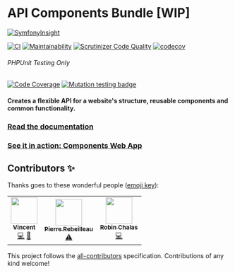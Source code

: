 # API Components Bundle [WIP]
[![SymfonyInsight](https://insight.symfony.com/projects/e03bfd9e-5f16-4e40-bce1-624f1b9246dc/big.svg)](https://insight.symfony.com/projects/e03bfd9e-5f16-4e40-bce1-624f1b9246dc)

[![CI](https://github.com/components-web-app/api-components-bundle/workflows/CI/badge.svg?branch=master)](https://github.com/components-web-app/api-components-bundle/actions?query=workflow%3ACI)
[![Maintainability](https://api.codeclimate.com/v1/badges/3383786bb1d50e984960/maintainability)](https://codeclimate.com/github/silverbackdan/api-components-bundle/maintainability)
[![Scrutinizer Code Quality](https://scrutinizer-ci.com/g/components-web-app/api-components-bundle/badges/quality-score.png?b=master)](https://scrutinizer-ci.com/g/components-web-app/api-components-bundle/?branch=master)
[![codecov](https://codecov.io/gh/components-web-app/api-components-bundle/branch/master/graph/badge.svg)](https://codecov.io/gh/components-web-app/api-components-bundle)

###### PHPUnit Testing Only

[![Code Coverage](https://scrutinizer-ci.com/g/components-web-app/api-components-bundle/badges/coverage.png?b=master)](https://scrutinizer-ci.com/g/components-web-app/api-components-bundle/?branch=master)
[![Mutation testing badge](https://img.shields.io/endpoint?style=flat&url=https%3A%2F%2Fbadge-api.stryker-mutator.io%2Fgithub.com%2Fcomponents-web-app%2Fapi-components-bundle%2Fmaster)](https://dashboard.stryker-mutator.io/reports/github.com/components-web-app/api-components-bundle/master)

#### Creates a flexible API for a website's structure, reusable components and common functionality.

### **[Read the documentation](https://docs.acb.silverback.is)**

### **[See it in action: Components Web App](https://github.com/components-web-app/components-web-app)**

## Contributors ✨

Thanks goes to these wonderful people ([emoji key](https://allcontributors.org/docs/en/emoji-key)):

<!-- ALL-CONTRIBUTORS-LIST:START - Do not remove or modify this section -->
<!-- prettier-ignore-start -->
<!-- markdownlint-disable -->
<table>
  <tr>
    <td align="center"><a href="https://les-tilleuls.coop"><img src="https://avatars1.githubusercontent.com/u/407859?v=4" width="60px;" alt=""/><br /><sub><b>Vincent</b></sub></a><br /><a href="https://github.com/components-web-app/api-components-bundle/commits?author=vincentchalamon" title="Code">💻</a> <a href="#ideas-vincentchalamon" title="Ideas, Planning, & Feedback">🤔</a></td>
    <td align="center"><a href="https://github.com/PierreRebeilleau"><img src="https://avatars1.githubusercontent.com/u/49146882?v=4" width="60px;" alt=""/><br /><sub><b>Pierre Rebeilleau</b></sub></a><br /><a href="https://github.com/components-web-app/api-components-bundle/commits?author=PierreRebeilleau" title="Tests">⚠️</a></td>
    <td align="center"><a href="https://github.com/chalasr"><img src="https://avatars0.githubusercontent.com/u/7502063?v=4" width="60px;" alt=""/><br /><sub><b>Robin Chalas</b></sub></a><br /><a href="https://github.com/components-web-app/api-components-bundle/commits?author=chalasr" title="Code">💻</a></td>
  </tr>
</table>

<!-- markdownlint-enable -->
<!-- prettier-ignore-end -->
<!-- ALL-CONTRIBUTORS-LIST:END -->

This project follows the [all-contributors](https://github.com/all-contributors/all-contributors) specification. Contributions of any kind welcome!
